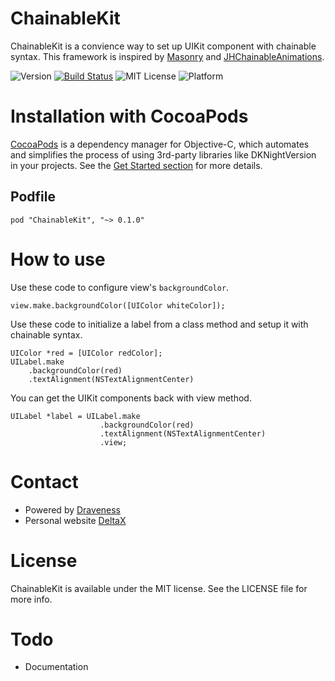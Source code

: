 # ChainableKit
ChainableKit is a convience way to set up UIKit component with chainable syntax. This framework is inspired by [Masonry](https://github.com/SnapKit/Masonry) and [JHChainableAnimations](https://github.com/jhurray/JHChainableAnim).

![Version](https://img.shields.io/badge/Pod-%20v0.1.0%20-or.svg)
[![Build Status](https://travis-ci.org/Draveness/ChainableKit.svg?branch=master)](https://travis-ci.org/Draveness/ChainableKit)
![MIT License](https://img.shields.io/github/license/mashape/apistatus.svg)
![Platform](https://img.shields.io/badge/platform-%20iOS%20-lightgrey.svg)

# Installation with CocoaPods

[CocoaPods](https://cocoapods.org/) is a dependency manager for Objective-C, which automates and simplifies the process of using 3rd-party libraries like DKNightVersion in your projects. See the [Get Started section](https://cocoapods.org/#get_started) for more details.

## Podfile

```
pod "ChainableKit", "~> 0.1.0"
```

# How to use

Use these code to configure view's `backgroundColor`.

```objc
view.make.backgroundColor([UIColor whiteColor]);
```

Use these code to initialize a label from a class method and setup it with chainable syntax.

```objc
UIColor *red = [UIColor redColor];
UILabel.make
    .backgroundColor(red)
    .textAlignment(NSTextAlignmentCenter)
```

You can get the UIKit components back with view method.

```
UILabel *label = UILabel.make
					.backgroundColor(red)
					.textAlignment(NSTextAlignmentCenter)
					.view;
```


# Contact

- Powered by [Draveness](http://github.com/draveness)
- Personal website [DeltaX](http://deltax.me)

# License

ChainableKit is available under the MIT license. See the LICENSE file for more info.

# Todo

- Documentation
